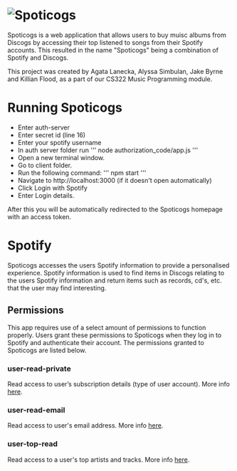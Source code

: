 # ![Spoticogs](https://github.com/ekajb97/Spoticogs/blob/master/src/images/logo.png)
Spoticogs is a web application that allows users to buy muisc albums from Discogs by accessing their top listened to songs from their Spotify accounts. This resulted in the name "Spoticogs" being a combination of Spotify and Discogs.

This project was created by Agata Lanecka, Alyssa Simbulan, Jake Byrne and Killian Flood, as a part of our CS322 Music Programming module.




# Running Spoticogs
- Enter auth-server
- Enter secret id (line 16)
- Enter your spotify username
- In auth server folder run 
'''
node authorization_code/app.js
'''
- Open a new terminal window.
- Go to client folder.
- Run the following command:
'''
npm start
'''
- Navigate to http://localhost:3000 (if it doesn't open automatically)
- Click Login with Spotify
- Enter Login details.

After this you will be automatically redirected to the Spoticogs homepage with
an access token.

# Spotify
Spoticogs accesses the users Spotify information to provide a personalised experience.
Spotify information is used to find items in Discogs relating to the users Spotify
information and return items such as records, cd's, etc. that the user may find interesting.

## Permissions

This app requires use of a select amount of permissions to function properly.
Users grant these permissions to Spoticogs when they log in to Spotify and
authenticate their account. The permissions granted to Spoticogs are listed
below.

### user-read-private 
Read access to user’s subscription details (type of user account).
More info [here](https://developer.spotify.com/documentation/general/guides/scopes/#user-read-private).

### user-read-email
Read access to user's email address.
More info [here](https://developer.spotify.com/documentation/general/guides/scopes/#user-read-email).

### user-top-read
Read access to a user's top artists and tracks.
More info [here](https://developer.spotify.com/documentation/general/guides/scopes/#user-top-read).



